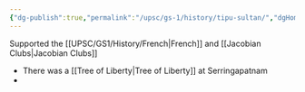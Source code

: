 ```yaml
---
{"dg-publish":true,"permalink":"/upsc/gs-1/history/tipu-sultan/","dgHomeLink":true,"dgPassFrontmatter":false}
---
```


Supported the [[UPSC/GS1/History/French|French]] and [[Jacobian Clubs|Jacobian Clubs]] 
- There was a [[Tree of Liberty|Tree of Liberty]] at Serringapatnam
- 